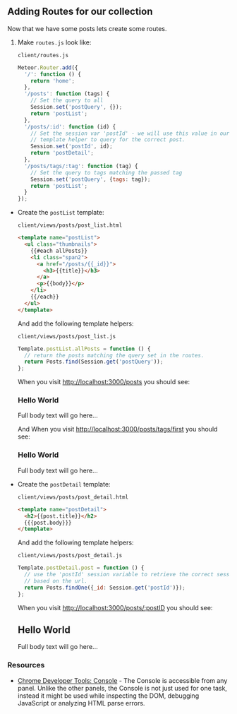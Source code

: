 ## Adding Routes for our collection

Now that we have some posts lets create some routes.

1. Make `routes.js` look like:

    `client/routes.js`
    ```javascript
    Meteor.Router.add({
      '/': function () {
        return 'home';
      },
      '/posts': function (tags) {
        // Set the query to all
        Session.set('postQuery', {});
        return 'postList';
      },
      '/posts/:id': function (id) {
        // Set the session var 'postId' - we will use this value in our
        // template helper to query for the correct post.
        Session.set('postId', id);
        return 'postDetail';
      },
      '/posts/tags/:tag': function (tag) {
        // Set the query to tags matching the passed tag
        Session.set('postQuery', {tags: tag});
        return 'postList';
      }
    });
    ```

* Create the `postList` template:

    `client/views/posts/post_list.html`
    ```html
    <template name="postList">
      <ul class="thumbnails">
        {{#each allPosts}}
        <li class="span2">
          <a href="/posts/{{_id}}">
            <h3>{{title}}</h3>
          </a>
          <p>{{body}}</p>
        </li>
        {{/each}}
      </ul>
    </template>

    ```
    And add the following template helpers:

    `client/views/posts/post_list.js`
    ```javascript
    Template.postList.allPosts = function () {
      // return the posts matching the query set in the routes.
      return Posts.find(Session.get('postQuery'));
    };
    ```
    When you visit <http://localhost:3000/posts> you should see:

    ### Hello World
    Full body text will go here...

    And When you visit <http://localhost:3000/posts/tags/first> you should see:

    ### Hello World
    Full body text will go here...

* Create the `postDetail` template:

    `client/views/posts/post_detail.html`
    ```html
    <template name="postDetail">
      <h2>{{post.title}}</h2>
      {{{post.body}}}
    </template>

    ```
    And add the following template helpers:

    `client/views/posts/post_detail.js`
    ```javascript
    Template.postDetail.post = function () {
      // use the 'postId' session variable to retrieve the correct session
      // based on the url.
      return Posts.findOne({_id: Session.get('postId')});
    };
    ```

    When you visit <http://localhost:3000/posts/:postID> you should see:

    ## Hello World
    Full body text will go here...

### Resources

- [Chrome Developer Tools: Console][] - The Console is accessible from any panel. Unlike the other panels, the Console is not just used for one task, instead it might be used while inspecting the DOM, debugging JavaScript or analyzing HTML parse errors.

[Chrome Developer Tools: Console]: https://developers.google.com/chrome-developer-tools/docs/console
